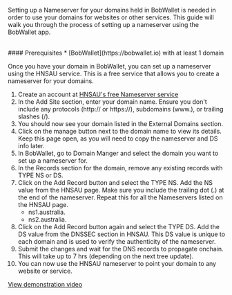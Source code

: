 
Setting up a Nameserver for your domains held in BobWallet is needed in order to use your domains for websites or other services.
This guide will walk you through the process of setting up a nameserver using the BobWallet app.


<br>
#### Prerequisites
* [BobWallet](https://bobwallet.io) with at least 1 domain  

Once you have your domain in BobWallet, you can set up a nameserver using the HNSAU service. This is a free service that allows you to create a nameserver for your domains.  
1. Create an account at [HNSAU's free Nameserver service](https://domains.hns.au)  
2. In the Add Site section, enter your domain name. Ensure you don't include any protocols (http:// or https://), subdomains (www.), or trailing slashes (/).  
3. You should now see your domain listed in the External Domains section.  
4. Click on the manage button next to the domain name to view its details.  Keep this page open, as you will need to copy the nameserver and DS info later.  
5. In BobWallet, go to Domain Manger and select the domain you want to set up a nameserver for.  
6. In the Records section for the domain, remove any existing records with TYPE NS or DS.  
7. Click on the Add Record button and select the TYPE NS.  Add the NS value from the HNSAU page. Make sure you include the trailing dot (.) at the end of the nameserver. Repeat this for all the Nameservers listed on the HNSAU page.  
   - ns1.australia.  
   - ns2.australia.   
8. Click on the Add Record button again and select the TYPE DS.  Add the DS value from the DNSSEC section in HNSAU. This DS value is unique to each domain and is used to verify the authenticity of the nameserver.  
9. Submit the changes and wait for the DNS records to propagate onchain. This will take up to 7 hrs (depending on the next tree update).  
10. You can now use the HNSAU nameserver to point your domain to any website or service.
    




[View demonstration video](https://youtu.be/Ong8A7FDH24)